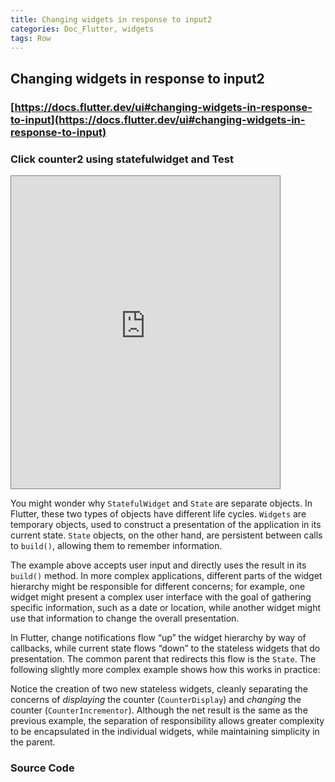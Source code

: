 ```yaml
---
title: Changing widgets in response to input2
categories: Doc_Flutter, widgets
tags: Row
---
```

## Changing widgets in response to input2

### [https://docs.flutter.dev/ui#changing-widgets-in-response-to-input](https://docs.flutter.dev/ui#changing-widgets-in-response-to-input)

### Click counter2 using statefulwidget and Test

<iframe src="https://kissthecoke.github.io/doc_flutter_samples//" style="width:430px;height:500px;border:1px solid gray"></iframe>


You might wonder why `StatefulWidget` and `State` are separate objects. In Flutter, these two types of objects have different life cycles. `Widgets` are temporary objects, used to construct a presentation of the application in its current state. `State` objects, on the other hand, are persistent between calls to `build()`, allowing them to remember information.

The example above accepts user input and directly uses the result in its `build()` method. In more complex applications, different parts of the widget hierarchy might be responsible for different concerns; for example, one widget might present a complex user interface with the goal of gathering specific information, such as a date or location, while another widget might use that information to change the overall presentation.

In Flutter, change notifications flow “up” the widget hierarchy by way of callbacks, while current state flows “down” to the stateless widgets that do presentation. The common parent that redirects this flow is the `State`. The following slightly more complex example shows how this works in practice:

Notice the creation of two new stateless widgets, cleanly separating the concerns of *displaying* the counter (`CounterDisplay`) and *changing* the counter (`CounterIncrementor`). Although the net result is the same as the previous example, the separation of responsibility allows greater complexity to be encapsulated in the individual widgets, while maintaining simplicity in the parent.

### Source Code

<script src="https://gist.github.com/kissthecoke/09fe7de3658bb8e3e0008e3fbdef0251.js"></script>
